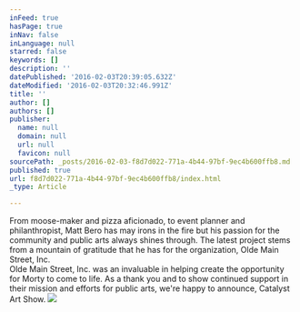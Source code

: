 ```yaml
---
inFeed: true
hasPage: true
inNav: false
inLanguage: null
starred: false
keywords: []
description: ''
datePublished: '2016-02-03T20:39:05.632Z'
dateModified: '2016-02-03T20:32:46.991Z'
title: ''
author: []
authors: []
publisher:
  name: null
  domain: null
  url: null
  favicon: null
sourcePath: _posts/2016-02-03-f8d7d022-771a-4b44-97bf-9ec4b600ffb8.md
published: true
url: f8d7d022-771a-4b44-97bf-9ec4b600ffb8/index.html
_type: Article

---
```

From moose-maker and pizza aficionado, to event planner and philanthropist, Matt Bero has may irons in the fire but his passion for the community and public arts always shines through. The latest project stems from a mountain of gratitude that he has for the organization, Olde Main Street, Inc.   
Olde Main Street, Inc. was an invaluable in helping create the opportunity for Morty to come to life. As a thank you and to show continued support in their mission and efforts for public arts, we're happy to announce, Catalyst Art Show. ![](https://the-grid-user-content.s3-us-west-2.amazonaws.com/d673a401-68a2-4c30-9977-60385968b229.jpg)